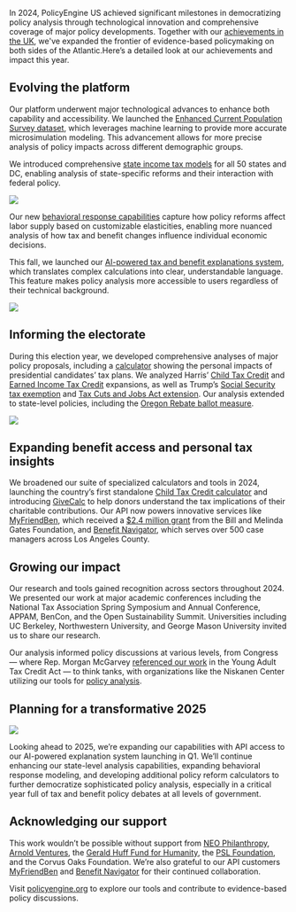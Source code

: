 In 2024, PolicyEngine US achieved significant milestones in democratizing policy analysis through technological innovation and comprehensive coverage of major policy developments. Together with our [achievements in the UK](https://policyengine.org/uk/research/uk-year-in-review-2024), we've expanded the frontier of evidence-based policymaking on both sides of the Atlantic.Here’s a detailed look at our achievements and impact this year.

## Evolving the platform

Our platform underwent major technological advances to enhance both capability and accessibility. We launched the [Enhanced Current Population Survey dataset](https://policyengine.org/us/research/enhanced-cps-beta), which leverages machine learning to provide more accurate microsimulation modeling. This advancement allows for more precise analysis of policy impacts across different demographic groups.

We introduced comprehensive [state income tax models](https://policyengine.org/us/research/state-tax-model-beta) for all 50 states and DC, enabling analysis of state-specific reforms and their interaction with federal policy.

![](https://cdn-images-1.medium.com/max/2000/0*uDx8olHGnjSz4CbK)

Our new [behavioral response capabilities](https://policyengine.org/us/research/us-behavioral-response) capture how policy reforms affect labor supply based on customizable elasticities, enabling more nuanced analysis of how tax and benefit changes influence individual economic decisions.

This fall, we launched our [AI-powered tax and benefit explanations system](https://policyengine.org/us/research/us-household-ai), which translates complex calculations into clear, understandable language. This feature makes policy analysis more accessible to users regardless of their technical background.

![](https://cdn-images-1.medium.com/max/2000/0*i6vTPu1E2W-ujch_)

## Informing the electorate

During this election year, we developed comprehensive analyses of major policy proposals, including a [calculator](https://policyengine.org/us/2024-election-calculator) showing the personal impacts of presidential candidates’ tax plans. We analyzed Harris’ [Child Tax Credit](https://policyengine.org/us/research/harris-ctc) and [Earned Income Tax Credit](https://policyengine.org/us/research/harris-eitc) expansions, as well as Trump’s [Social Security tax exemption](https://policyengine.org/us/research/social-security-tax-exemption) and [Tax Cuts and Jobs Act extension](https://policyengine.org/us/research/tcja-extension). Our analysis extended to state-level policies, including the [Oregon Rebate ballot measure](https://policyengine.org/us/research/oregon-rebate).

![](https://cdn-images-1.medium.com/max/3200/0*kPmEReMyo2sa9vZ-)

## Expanding benefit access and personal tax insights

We broadened our suite of specialized calculators and tools in 2024, launching the country’s first standalone [Child Tax Credit calculator](https://policyengine.org/us/child-tax-credit-calculator) and introducing [GiveCalc](https://policyengine.org/us/research/givecalc) to help donors understand the tax implications of their charitable contributions. Our API now powers innovative services like [MyFriendBen](https://www.myfriendben.org/), which received a [$2.4 million grant](http://awarded) from the Bill and Melinda Gates Foundation, and [Benefit Navigator](https://www.imaginela.org/benefit-navigator), which serves over 500 case managers across Los Angeles County.

## Growing our impact

Our research and tools gained recognition across sectors throughout 2024. We presented our work at major academic conferences including the National Tax Association Spring Symposium and Annual Conference, APPAM, BenCon, and the Open Sustainability Summit. Universities including UC Berkeley, Northwestern University, and George Mason University invited us to share our research.

Our analysis informed policy discussions at various levels, from Congress — where Rep. Morgan McGarvey [referenced our work](https://mcgarvey.house.gov/media/press-releases/congressman-morgan-mcgarvey-introduces-young-adult-tax-credit-act) in the Young Adult Tax Credit Act — to think tanks, with organizations like the Niskanen Center utilizing our tools for [policy analysis](https://policyengine.org/us/research/niskanen-center-analysis).

## Planning for a transformative 2025

![](https://cdn-images-1.medium.com/max/2000/0*M-rBYeowks-1OEkn)

Looking ahead to 2025, we’re expanding our capabilities with API access to our AI-powered explanation system launching in Q1. We’ll continue enhancing our state-level analysis capabilities, expanding behavioral response modeling, and developing additional policy reform calculators to further democratize sophisticated policy analysis, especially in a critical year full of tax and benefit policy debates at all levels of government.

## Acknowledging our support

This work wouldn’t be possible without support from [NEO Philanthropy](https://policyengine.org/us/research/neo-philanthropy), [Arnold Ventures](https://www.arnoldventures.org/), the [Gerald Huff Fund for Humanity](https://fundforhumanity.org/), the [PSL Foundation](http://psl-foundation.org), and the Corvus Oaks Foundation. We’re also grateful to our API customers [MyFriendBen](https://www.myfriendben.org/) and [Benefit Navigator](https://www.imaginela.org/benefit-navigator) for their continued collaboration.

Visit [policyengine.org](https://policyengine.org) to explore our tools and contribute to evidence-based policy discussions.
